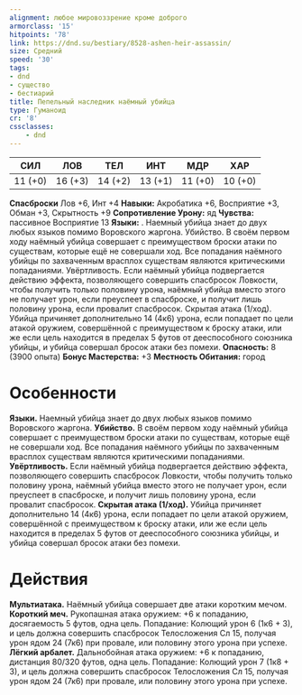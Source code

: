 ```yaml
---
alignment: любое мировоззрение кроме доброго
armorclass: '15'
hitpoints: '78'
link: https://dnd.su/bestiary/8528-ashen-heir-assassin/
size: Средний
speed: '30'
tags:
- dnd
- существо
- бестиарий
title: Пепельный наследник наёмный убийца
type: Гуманоид
cr: '8'
cssclasses:
    - dnd
---
```



| СИЛ | ЛОВ | ТЕЛ | ИНТ | МДР | ХАР |
|---|---|---|---|---|---|
| 11 (+0) | 16 (+3) | 14 (+2) | 13 (+1) | 11 (+0) | 10 (+0) |
**Спасброски** Лов +6, Инт +4
**Навыки:** Акробатика +6, Восприятие +3, Обман +3, Скрытность +9
**Сопротивление Урону:** яд
**Чувства:** пассивное Восприятие 13
**Языки:** . Наемный убийца знает до двух любых языков помимо Воровского жаргона.
Убийство. В своём первом ходу наёмный убийца совершает с преимуществом броски атаки по существам, которые ещё не совершали ход. Все попадания наёмного убийцы по захваченным врасплох существам являются критическими попаданиями.
Увёртливость. Если наёмный убийца подвергается действию эффекта, позволяющего совершить спасбросок Ловкости, чтобы получить только половину урона, наёмный убийца вместо этого не получает урон, если преуспеет в спасброске, и получит лишь половину урона, если провалит спасбросок.
Скрытая атака (1/ход). Убийца причиняет дополнительно 14 (4к6) урона, если попадает по цели атакой оружием, совершённой с преимуществом к броску атаки, или же если цель находится в пределах 5 футов от дееспособного союзника убийцы, и убийца совершал бросок атаки без помехи.
**Опасность:** 8 (3900 опыта)
**Бонус Мастерства:** +3
**Местность Обитания:** город


# Особенности
**Языки.** Наемный убийца знает до двух любых языков помимо Воровского жаргона.
**Убийство.** В своём первом ходу наёмный убийца совершает с преимуществом броски атаки по существам, которые ещё не совершали ход. Все попадания наёмного убийцы по захваченным врасплох существам являются критическими попаданиями.
**Увёртливость.** Если наёмный убийца подвергается действию эффекта, позволяющего совершить спасбросок Ловкости, чтобы получить только половину урона, наёмный убийца вместо этого не получает урон, если преуспеет в спасброске, и получит лишь половину урона, если провалит спасбросок.
**Скрытая атака (1/ход).** Убийца причиняет дополнительно 14 (4к6) урона, если попадает по цели атакой оружием, совершённой с преимуществом к броску атаки, или же если цель находится в пределах 5 футов от дееспособного союзника убийцы, и убийца совершал бросок атаки без помехи.


# Действия
**Мультиатака.** Наёмный убийца совершает две атаки коротким мечом.
**Короткий меч.** Рукопашная атака оружием: +6 к попаданию, досягаемость 5 футов, одна цель. Попадание: Колющий урон 6 (1к6 + 3), и цель должна совершить спасбросок Телосложения Сл 15, получая урон ядом 24 (7к6) при провале, или половину этого урона при успехе.
**Лёгкий арбалет.** Дальнобойная атака оружием: +6 к попаданию, дистанция 80/320 футов, одна цель. Попадание: Колющий урон 7 (1к8 + 3), и цель должна совершить спасбросок Телосложения Сл 15, получая урон ядом 24 (7к6) при провале, или половину этого урона при успехе.